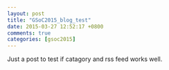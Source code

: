 ```yaml
---
layout: post
title: "GSoC2015_blog_test"
date: 2015-03-27 12:52:17 +0800
comments: true
categories: [gsoc2015]
---
```


Just a post to test if catagory and rss feed works well.
